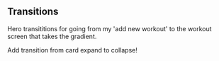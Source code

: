  ## Transitions

 Hero transititions for going from my 'add new workout' to the workout screen that takes the gradient.

Add transition from card expand to collapse!